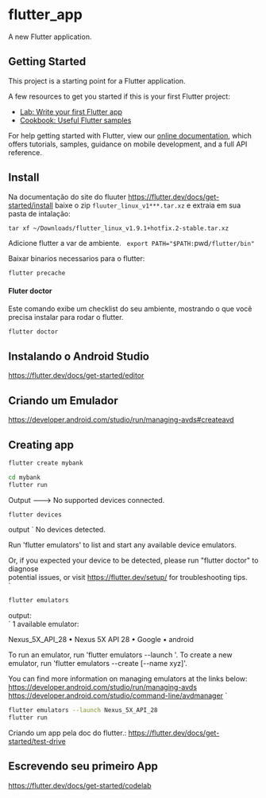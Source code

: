 # flutter_app

A new Flutter application.

## Getting Started

This project is a starting point for a Flutter application.

A few resources to get you started if this is your first Flutter project:

- [Lab: Write your first Flutter app](https://flutter.dev/docs/get-started/codelab)
- [Cookbook: Useful Flutter samples](https://flutter.dev/docs/cookbook)

For help getting started with Flutter, view our
[online documentation](https://flutter.dev/docs), which offers tutorials,
samples, guidance on mobile development, and a full API reference.

## Install 
Na documentação do site do fluuter https://flutter.dev/docs/get-started/install 
baixe o zip `fluuter_linux_v1***.tar.xz` e extraia em sua pasta de intalação:   
```
tar xf ~/Downloads/flutter_linux_v1.9.1+hotfix.2-stable.tar.xz
```

Adicione flutter a var de ambiente.
` export PATH="$PATH:`pwd`/flutter/bin"`

Baixar binarios necessarios para o flutter:
```bash
flutter precache
```
#### Fluter doctor
Este comando exibe um checklist do seu ambiente, mostrando o que vocẽ 
precisa instalar para rodar o flutter.  
```bash
flutter doctor
```

## Instalando o Android Studio
https://flutter.dev/docs/get-started/editor

## Criando um Emulador
https://developer.android.com/studio/run/managing-avds#createavd


## Creating app

```bash
flutter create mybank
```

```bash
cd mybank
flutter run
```
Output ---> No supported devices connected.   
   

```bash
flutter devices
```
output
`
No devices detected.   
   
Run 'flutter emulators' to list and start any available device emulators.   

Or, if you expected your device to be detected, please run "flutter doctor" to diagnose   
potential issues, or visit https://flutter.dev/setup/ for troubleshooting tips.   
`
```bash
flutter emulators
```
output:   
`
1 available emulator:

Nexus_5X_API_28 • Nexus 5X API 28 • Google • android

To run an emulator, run 'flutter emulators --launch <emulator id>'.
To create a new emulator, run 'flutter emulators --create [--name xyz]'.

You can find more information on managing emulators at the links below:
  https://developer.android.com/studio/run/managing-avds
  https://developer.android.com/studio/command-line/avdmanager
`

```bash
flutter emulators --launch Nexus_5X_API_28
flutter run
```

Criando um app pela doc do flutter.: https://flutter.dev/docs/get-started/test-drive   

## Escrevendo seu primeiro App   
https://flutter.dev/docs/get-started/codelab
